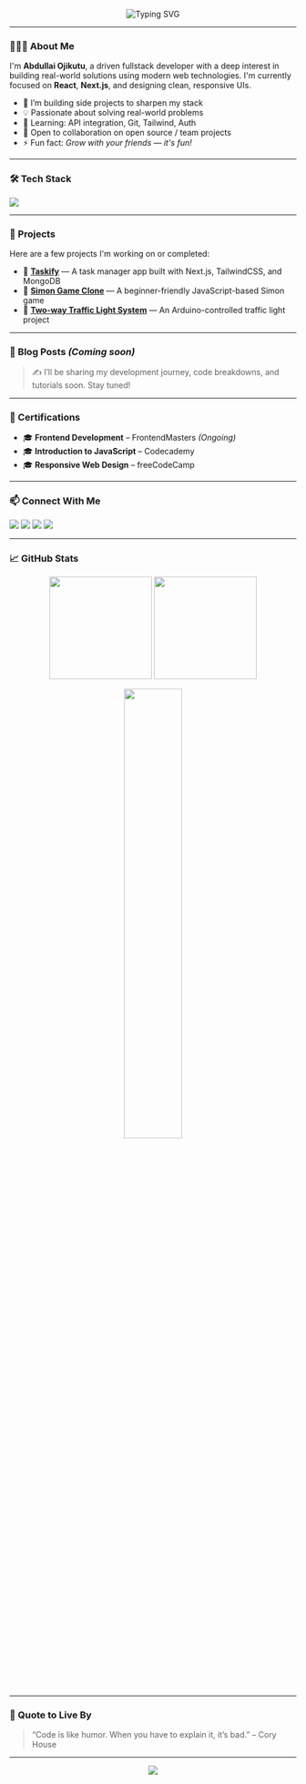 <!-- Header Animation -->
<p align="center">
  <img src="https://readme-typing-svg.herokuapp.com?font=Fira+Code&weight=500&size=24&duration=4000&pause=1000&color=58A6FF&center=true&vCenter=true&width=435&lines=Hi+%F0%9F%91%8B%2C+I'm+Abdullai+Ojikutu;Aspiring+Fullstack+Developer;React+%7C+Next.js+%7C+TailwindCSS;Always+Learning+%F0%9F%93%9A" alt="Typing SVG" />
</p>

---

### 🙋🏽‍♂️ About Me

I'm **Abdullai Ojikutu**, a driven fullstack developer with a deep interest in building real-world solutions using modern web technologies. I'm currently focused on **React**, **Next.js**, and designing clean, responsive UIs.

- 🔭 I’m building side projects to sharpen my stack
- 💡 Passionate about solving real-world problems
- 🌱 Learning: API integration, Git, Tailwind, Auth
- 🤝 Open to collaboration on open source / team projects
- ⚡ Fun fact: *Grow with your friends — it's fun!*

---

### 🛠️ Tech Stack

<p>
  <img src="https://skillicons.dev/icons?i=html,css,js,react,nextjs,tailwind,git,github,vscode,nodejs,mongodb,figma,python" />
</p>

---

### 🚀 Projects

Here are a few projects I'm working on or completed:

- 🔗 [**Taskify**](https://github.com/ABDULLAIOJIKUTU/taskify) — A task manager app built with Next.js, TailwindCSS, and MongoDB  
- 🔗 [**Simon Game Clone**](https://github.com/ABDULLAIOJIKUTU/simon-game-js) — A beginner-friendly JavaScript-based Simon game  
- 🔗 [**Two-way Traffic Light System**](https://github.com/ABDULLAIOJIKUTU/arduino-traffic-light) — An Arduino-controlled traffic light project

---

### 📰 Blog Posts *(Coming soon)*

> ✍️ I’ll be sharing my development journey, code breakdowns, and tutorials soon. Stay tuned!

---

### 📜 Certifications

- 🎓 **Frontend Development** – FrontendMasters *(Ongoing)*  
- 🎓 **Introduction to JavaScript** – Codecademy  
- 🎓 **Responsive Web Design** – freeCodeCamp

---

### 📫 Connect With Me

<p>
  <a href="https://github.com/ABDULLAIOJIKUTU" target="_blank"><img src="https://img.shields.io/badge/GitHub-100000?style=for-the-badge&logo=github&logoColor=white" /></a>
  <a href="https://linkedin.com/in/abdullai-ojikutu" target="_blank"><img src="https://img.shields.io/badge/LinkedIn-0077B5?style=for-the-badge&logo=linkedin&logoColor=white" /></a>
  <a href="mailto:ojikutuabdullahiolamide@gmail.com"><img src="https://img.shields.io/badge/Gmail-D14836?style=for-the-badge&logo=gmail&logoColor=white" /></a>
  <a href="https://x.com/abdullai84217" target="_blank"><img src="https://img.shields.io/badge/X-100000?style=for-the-badge&logo=github&logoColor=white" /></a>
</p>

---

### 📈 GitHub Stats

<p align="center">
  <img src="https://github-readme-stats.vercel.app/api?username=ABDULLAIOJIKUTU&show_icons=true&theme=github_dark&count_private=true" height="180px" />
  <img src="https://streak-stats.demolab.com/?user=ABDULLAIOJIKUTU&theme=github-dark" height="180px" />
</p>

<p align="center">
  <img src="https://github-readme-stats.vercel.app/api/top-langs/?username=ABDULLAIOJIKUTU&layout=compact&theme=github_dark" width="45%" />
</p>

---

### 💬 Quote to Live By

> “Code is like humor. When you have to explain it, it’s bad.” – Cory House

---

<p align="center">
  <img src="https://readme-typing-svg.herokuapp.com?font=Fira+Code&size=18&pause=1000&color=00F0FF&center=true&vCenter=true&width=380&lines=Thanks+for+visiting+my+profile!+%F0%9F%91%8B" />
</p>
